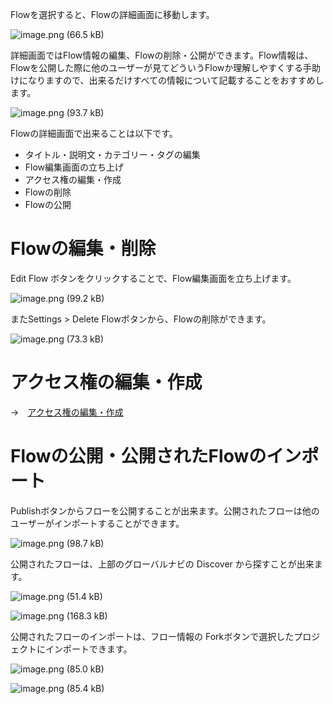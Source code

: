 Flowを選択すると、Flowの詳細画面に移動します。

![image.png (66.5 kB)](/_asset/images/Flow/EditFlow/flow-edit-flow_01.png)

詳細画面ではFlow情報の編集、Flowの削除・公開ができます。Flow情報は、Flowを公開した際に他のユーザーが見てどういうFlowか理解しやすくする手助けになりますので、出来るだけすべての情報について記載することをおすすめします。

![image.png (93.7 kB)](/_asset/images/Flow/EditFlow/flow-edit-flow_02.png)

Flowの詳細画面で出来ることは以下です。

* タイトル・説明文・カテゴリー・タグの編集
* Flow編集画面の立ち上げ
* アクセス権の編集・作成
* Flowの削除
* Flowの公開

# Flowの編集・削除

Edit Flow ボタンをクリックすることで、Flow編集画面を立ち上げます。

![image.png (99.2 kB)](/_asset/images/Flow/EditFlow/flow-edit-flow_03.png)

またSettings > Delete Flowボタンから、Flowの削除ができます。

![image.png (73.3 kB)](/_asset/images/Flow/EditFlow/flow-edit-flow_04.png)

# アクセス権の編集・作成

→　[アクセス権の編集・作成](/Access)

# Flowの公開・公開されたFlowのインポート

Publishボタンからフローを公開することが出来ます。公開されたフローは他のユーザーがインポートすることができます。

![image.png (98.7 kB)](/_asset/images/Flow/EditFlow/flow-edit-flow_05.png)

公開されたフローは、上部のグローバルナビの Discover から探すことが出来ます。

![image.png (51.4 kB)](/_asset/images/Flow/EditFlow/flow-edit-flow_06.png)

![image.png (168.3 kB)](/_asset/images/Flow/EditFlow/flow-edit-flow_07.png)

公開されたフローのインポートは、フロー情報の Forkボタンで選択したプロジェクトにインポートできます。

![image.png (85.0 kB)](/_asset/images/Flow/EditFlow/flow-edit-flow_08.png)

![image.png (85.4 kB)](/_asset/images/Flow/EditFlow/flow-edit-flow_09.png)


